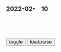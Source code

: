 ### 2022-02-　10

```note
```

<table id="tbc" style="white-space:pre-wrap">
</table>
<button onclick="toggleb()">toggle</button>
<button onclick="loadparse()">loadparse</button>
<br>
<!-- 🌸<br>🍅-　-🍑<hr>🍀 -->
<pre>
<textarea rows="30" cols="100" style="display: none" id="tar">

<h4 style="color:#1E90FF">江山为重：弘历终于想通，要去救雍正，不料雍正早被人刺杀！,影视,历史片,好看视频</h4>
https://haokan.baidu.com/v?vid=5529847216855077849&sfrom=baidu-feed

父皇抛弃了你，还要追杀你。你知道父皇为什么这么歹毒，这么狠吗？
　为什么？
为了大清江山的千秋大业啊。
　你的亲生女儿来刺杀自己的亲生父亲，你知道她为什么这么歹毒，这么狠心？也是为了大清江山的千秋社稷啊。

<font size="1" style="color:#DCDCDC">2022/2/10 下午4:58:34</font>

<h4 style="color:#1E90FF">《红楼梦》里的“末世”，是谁的末世？</h4>
https://baijiahao.baidu.com/s?id=1609092302996116350&wfr=spider&for=pc

探春的判词“ 才自精明志自高，生于末世运偏消．”

<font size="1" style="color:#DCDCDC">2022/2/10 下午4:41:17</font>

<h4 style="color:#1E90FF">一部zg人才能看懂的动画，母亲因太爱孩子，做梦把他做成包子！,动漫,g产动漫,好看视频</h4>
https://haokan.baidu.com/v?vid=7742340432163083906&sfrom=baidu-feed

<font size="1" style="color:#DCDCDC">2022/2/10 下午4:38:11</font>

<h4 style="color:#1E90FF">从看见就怕到大众追捧，为什么我们会迷恋丧尸？_哔哩哔哩bilibili_消逝的光芒</h4>
https://www.bilibili.com/video/BV1N5411f7RE

<font size="1" style="color:#DCDCDC">2022/2/10 下午3:39:55</font>

<h4 style="color:#1E90FF">三女儿好涩啊!小姐姐的骚话合集生化危机8_哔哩哔哩_bilibili</h4>
https://www.bilibili.com/video/BV1T64y1y7Gz/

<font size="1" style="color:#DCDCDC">2022/2/10 下午3:43:55</font>

<h4 style="color:#1E90FF">康熙王朝：康熙心不在焉，不料被索额图看出缘由，竟指点了大阿哥,影视,历史片,好看视频</h4>
https://haokan.baidu.com/v?vid=14125018417273667204&sfrom=baidu-feed

将败报变成捷报，把祸事化作为喜讯，一面引起百x动l。

<font size="1" style="color:#DCDCDC">2022/2/10 下午3:27:22</font>

<h4 style="color:#1E90FF">毒害30万zg儿童，那个被叛无期的三鹿董事长，即将出狱了？！_腾讯新闻</h4>
https://new.qq.com/rain/a/20211017A06FUO00

<font size="1" style="color:#DCDCDC">2022/2/10 下午3:00:59</font>

<h4 style="color:#1E90FF">g产奶粉市占率重回“三聚氰胺”前水平，g外巨头美赞臣又要卖身了</h4>
https://mbd.baidu.com/newspage/data/landingsuper?context=%7B%22nid%22%3A%22news_8967137629265184408%22%7D&n_type=-1&p_from=-1

<font size="1" style="color:#DCDCDC">2022/2/10 下午3:01:13</font>

<h4 style="color:#1E90FF">年轻人愿花120万买的玩具熊，炒作还是真艺术？</h4>
https://mbd.baidu.com/newspage/data/landingsuper?context=%7B%22nid%22%3A%22news_9880191223606090724%22%7D&n_type=-1&p_from=-1

https://pics3.baidu.com/feed/cb8065380cd79123883d52d2d10d858bb3b7807e.jpeg

<font size="1" style="color:#DCDCDC">2022/2/10 下午2:58:35</font>

<font size="2"><b>
“好男有毛不鞭春，好女有膘不看灯”，古人的观人术现今还能用吗</b></font><br>
https://mbd.baidu.com/newspage/data/landingsuper?context=%7B%22nid%22%3A%22news_9719382128976143747%22%7D&n_type=-1&p_from=-1

团子，欧尼酱
https://pics2.baidu.com/feed/a1ec08fa513d2697f3a67efa3db16ff24216d8f0.jpeg
https://pics2.baidu.com/feed/a1ec08fa513d2697f3a67efa3db16ff24216d8f0.jpeg?token=eefd1b314f6840a95a1e31967fb08b7e

<font size="1" style="color:#DCDCDC"><b>2022/2/10 上午11:13:16</b></font><br>

<font size="2"><b>
司马n：吃皇粮队伍日益膨胀，zg足协解散以谢g人,体育,足球,好看视频</b></font><br>
https://haokan.baidu.com/v?vid=2237121996869686329&sfrom=baidu-feed

w盈盈2N
那个群体都在长大…！应该瘦瘦身…

s的day
不是钱的问题，是收入和成绩水平不成比例，c罗，梅西收入高照样很拼

s谋月奈完h
相当15人养一个吃白饭的？也就是相当元朝时期几户人家供养一个老鞑子。不但要养他而且他还祸害人。理应精简到3000万!

　higuangfeidu
一千万够了

m爽0aB
每次赌球都赌zg男足输，确实他们也来没让我失望过，帮我赢了20多万元了。我上班一年才工资才8万元左右，zg男足加油

<font size="1" style="color:#DCDCDC"><b>2022/2/10 上午10:54:21</b></font><br>

<font size="2"><b>
SpaceX卫星乱窜致zg空间站紧急避险！马斯克出手：再送49颗上天</b></font><br>
https://baijiahao.baidu.com/s?id=1721258407799682434&wfr=spider&for=pc

<font size="1" style="color:#DCDCDC"><b>2022/2/10 上午10:21:56</b></font><br>

<font size="2"><b>
美卫星两次靠近我g空间站，我方紧急避碰，呼唤“带刀侍卫”上天|航天器|航天员|变轨_网易订阅</b></font><br>
https://www.163.com/dy/article/GS8MBRLI0512HORJ.html

<font size="1" style="color:#DCDCDC"><b>2022/2/10 上午10:20:10</b></font><br>

<font size="2"><b>
真正男子h-王宝q秀少林武功，招式凌厉拳拳带风，网友：这是真功夫！_腾讯新闻</b></font><br>
https://new.qq.com/rain/a/20201031V0A81M00

<font size="1" style="color:#DCDCDC"><b>2022/2/10 上午10:27:12</b></font><br>

<font size="2"><b>
一阵“风”吹过，40颗美国卫星就报废</b></font><br>
https://mbd.baidu.com/newspage/data/landingsuper?context=%7B%22nid%22%3A%22news_9246137424953118169%22%7D&n_type=-1&p_from=-1

<font size="1" style="color:#DCDCDC"><b>2022/2/10 上午10:17:38</b></font><br>

<font size="2"><b>
美军进n海，F-35C坠海，核潜艇撞坏，下一个是什么？不敢预测</b></font><br>
https://view.inews.qq.com/a/20220209A05VIB00

<font size="1" style="color:#DCDCDC"><b>2022/2/10 上午10:40:55</b></font><br>

<font size="2"><b>
加拿大很焦虑，美国人竟然对自己下手了，而且要推翻zf！</b></font><br>
https://mbd.baidu.com/newspage/data/landingsuper?context=%7B%22nid%22%3A%22news_9260420167006281910%22%7D&n_type=-1&p_from=-1

<font size="1" style="color:#DCDCDC"><b>2022/2/10 上午10:16:57</b></font><br>

</textarea>
</pre>
<!-- 🍀<br>🍑-　-🍅<hr>🌸 -->

```tip
```

<script src="https://cdn.jsdelivr.net/npm/jquery@3.5.1/dist/jquery.min.js"></script>

<link rel="stylesheet" href="https://cdn.jsdelivr.net/gh/fancyapps/fancybox@3.5.7/dist/jquery.fancybox.min.css" />
<script src="https://cdn.jsdelivr.net/gh/fancyapps/fancybox@3.5.7/dist/jquery.fancybox.min.js"></script>

<script type="text/javascript">

var __urlRegex = /(\b(https?|ftp|file):\/\/[-A-Z0-9+&@#\/%?=~_|!:,.;]*[-A-Z0-9+&@#\/%=~_|])/ig;
var __imgRegex = /\.(?:jpe?g|gif|png|webp)$/i;

loadparse();

function parseURL($string){

    var exp = __urlRegex;
    return $string.replace(exp,function(match){
            __imgRegex.lastIndex=0;
            if(__imgRegex.test(match)){
                return '<a data-fancybox="gallery" href="' + match.replace("/p=700", "")
                 + '"><img src="' + match.replace("/p=700", "/p=160x200")+'" width="64"></a>';
            }
            else{
                return '<a href="' + match + '" target="_blank">' + match + '</a>';
            }
        }
    );
}

function loadparse() {
  tbc.innerHTML = parseURL(tar.value);
}

function toggleb() {
  var x = document.getElementById("tar");
  if (x.style.display === "none") {
    x.style.display = "";
  } else {
    x.style.display = "none";
  }
}

</script>
